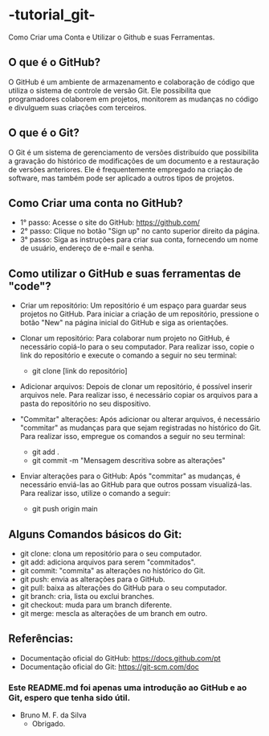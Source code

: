 # -tutorial_git-
Como Criar uma Conta e Utilizar o Github e suas Ferramentas.

## O que é o GitHub?
O GitHub é um ambiente de armazenamento e colaboração de código que utiliza o sistema de controle de versão Git. Ele possibilita que programadores colaborem em projetos, monitorem as mudanças no código e divulguem suas criações com terceiros.

## O que é o Git?
O Git é um sistema de gerenciamento de versões distribuído que possibilita a gravação do histórico de modificações de um documento e a restauração de versões anteriores. Ele é frequentemente empregado na criação de software, mas também pode ser aplicado a outros tipos de projetos.

## Como Criar uma conta no GitHub?
* 1° passo: Acesse o site do GitHub: https://github.com/
* 2° passo: Clique no botão "Sign up" no canto superior direito da página.
* 3° passo: Siga as instruções para criar sua conta, fornecendo um nome de usuário, endereço de e-mail e senha.

## Como utilizar o GitHub e suas ferramentas de "code"?
* Criar um repositório: Um repositório é um espaço para guardar seus projetos no GitHub. Para iniciar a criação de um repositório, pressione o botão "New" na página inicial do GitHub e siga as orientações.

* Clonar um repositório: Para colaborar num projeto no GitHub, é necessário copiá-lo para o seu computador. Para realizar isso, copie o link do repositório e execute o comando a seguir no seu terminal: 
  * git clone [link do repositório]

* Adicionar arquivos: Depois de clonar um repositório, é possível inserir arquivos nele. Para realizar isso, é necessário copiar os arquivos para a pasta do repositório no seu dispositivo.

* "Commitar" alterações: Após adicionar ou alterar arquivos, é necessário "commitar" as mudanças para que sejam registradas no histórico do Git. Para realizar isso, empregue os comandos a seguir no seu terminal: 
  * git add .
  * git commit -m "Mensagem descritiva sobre as alterações"

* Enviar alterações para o GitHub: Após "commitar" as mudanças, é necessário enviá-las ao GitHub para que outros possam visualizá-las. Para realizar isso, utilize o comando a seguir: 
  * git push origin main

## Alguns Comandos básicos do Git: 
* git clone: clona um repositório para o seu computador.
* git add: adiciona arquivos para serem "commitados".
* git commit: "commita" as alterações no histórico do Git.
* git push: envia as alterações para o GitHub.
* git pull: baixa as alterações do GitHub para o seu computador.
* git branch: cria, lista ou exclui branches.
* git checkout: muda para um branch diferente.
* git merge: mescla as alterações de um branch em outro.


## Referências:
* Documentação oficial do GitHub: https://docs.github.com/pt
* Documentação oficial do Git: https://git-scm.com/doc


### Este README.md foi apenas uma introdução ao GitHub e ao Git, espero que tenha sido útil.


* Bruno M. F. da Silva
  * Obrigado. 








